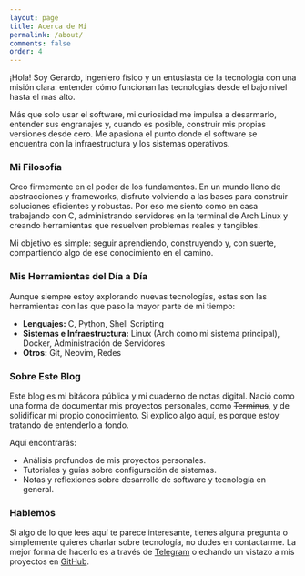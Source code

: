 ```yaml
---
layout: page
title: Acerca de Mí
permalink: /about/
comments: false
order: 4
---
```


¡Hola! Soy Gerardo, ingeniero físico y un entusiasta de la tecnología con una misión clara: entender cómo funcionan las tecnologias desde el bajo nivel hasta el mas alto.

Más que solo usar el software, mi curiosidad me impulsa a desarmarlo, entender sus engranajes y, cuando es posible, construir mis propias versiones desde cero. Me apasiona el punto donde el software se encuentra con la infraestructura y los sistemas operativos.

### Mi Filosofía

Creo firmemente en el poder de los fundamentos. En un mundo lleno de abstracciones y frameworks, disfruto volviendo a las bases para construir soluciones eficientes y robustas. Por eso me siento como en casa trabajando con C, administrando servidores en la terminal de Arch Linux y creando herramientas que resuelven problemas reales y tangibles.

Mi objetivo es simple: seguir aprendiendo, construyendo y, con suerte, compartiendo algo de ese conocimiento en el camino.

### Mis Herramientas del Día a Día

Aunque siempre estoy explorando nuevas tecnologías, estas son las herramientas con las que paso la mayor parte de mi tiempo:

* **Lenguajes:** C, Python, Shell Scripting
* **Sistemas e Infraestructura:** Linux (Arch como mi sistema principal), Docker, Administración de Servidores
* **Otros:** Git, Neovim, Redes

### Sobre Este Blog

Este blog es mi bitácora pública y mi cuaderno de notas digital. Nació como una forma de documentar mis proyectos personales, como ~~Terminus~~, y de solidificar mi propio conocimiento. Si explico algo aquí, es porque estoy tratando de entenderlo a fondo.

Aquí encontrarás:
* Análisis profundos de mis proyectos personales.
* Tutoriales y guías sobre configuración de sistemas.
* Notas y reflexiones sobre desarrollo de software y tecnología en general.

### Hablemos

Si algo de lo que lees aquí te parece interesante, tienes alguna pregunta o simplemente quieres charlar sobre tecnología, no dudes en contactarme. La mejor forma de hacerlo es a través de [Telegram](https://t.me/gerard0o0) o echando un vistazo a mis proyectos en [GitHub](https://github.com/0gerardo0).
